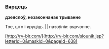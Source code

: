 ### Вярцець
**дзеяслоў, незакончанае трыванне**

Тое, што і круціць. || назоўнік: вярчэнне.

<a rel="author">[http://rv-blr.com/](http://rv-blr.com/slounik.jsp?letterId=0&maskId=0&pageId=638)</a>
